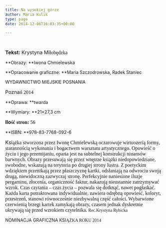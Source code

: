 ```yaml
---
title: Na wysokiej górze
author: Maria Kulik
type: page
date: 2014-12-06T16:03:35+00:00

---
```

&nbsp;

<span style="font-size: medium;"><b>Tekst: </b>Krystyna Mi</span><span style="font-family: Calibri; font-size: medium;"><span style="font-family: Calibri; font-size: medium;"><span lang="P">łobędzka</span></span></span>

**Obrazy: **Iwona Chmielewska

**Opracowanie graficzne: **Maria Szczodrowska, Radek Staniec

WYDAWNICTWO MIEJSKIE POSNANIA

<span style="font-size: medium;">Pozna</span><span style="font-family: Calibri; font-size: medium;"><span style="font-family: Calibri; font-size: medium;"><span lang="P">ń 2014</span></span></span>

**Oprawa: **twarda

**Wymiary: **21&#215;27,3 cm

**<span style="font-size: medium;">Ilo</span><span style="font-family: Calibri; font-size: medium;"><span style="font-family: Calibri; font-size: medium;"><span lang="P">ść stron: </span></span></span>**<span style="font-family: Calibri; font-size: medium;"><span style="font-family: Calibri; font-size: medium;">56</span></span>

**ISBN: **978-83-7768-092-6

<span style="font-size: medium;">Ksi</span><span style="font-family: Calibri; font-size: medium;"><span style="font-family: Calibri; font-size: medium;"><span lang="P">ążka stworzona przez Iwonę Chmielewską oczarowuje wirtuozerią formy, starannością wykonania i bogactwem warsztatu artystycznego. Opowieść o życiu i jego przemijaniu, oparta jest na subtelnej konstrukcji niuansów barwnych. Obrazy przesuwają się przez wnętrze książki niedopowiedziane, swobodne, wskazują na terytoria po drugiej strony lustra. Z poetyckim wdziękiem przenikają przez płaszczyznę kartki, odsłaniają na odwrociu swoją drugą, niewidoczną zazwyczaj stronę. Perfekcyjnie naniesione iluzje pergaminu, złocenia, organiczność faktur, nakazują nieustannie zatrzymywać wzrok. Czas czytania &#8211; czas życia &#8211; pozwala się dotknąć, nawet pogłaskać. Każda karta potraktowana indywidualnie, zawiera odrębną opowieść, koloryt, przestrzeń, stanowi równocześnie niezbywalną część całości. Wybarwione czerwienią brzegi kartek zamykają obrazy, czasem jednak dyskretnie ukrywają się przed wzrokiem czytelnika. </span></span></span><span style="color: #222222; font-family: Calibri;"><span style="color: #222222; font-family: Calibri;">Rec.Krystyna Rybicka</span></span>

<span style="color: #222222;">NOMINACJA GRAFICZNA KSI</span><span style="color: #222222; font-family: Calibri;"><span style="color: #222222; font-family: Calibri;"><span lang="P">ĄŻKA ROKU 2014</span></span></span>

&nbsp;